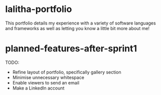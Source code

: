 # lalitha-portfolio
This portfolio details my experience with a variety of software languages and frameworks as well as letting you know a little bit more about me! 

# planned-features-after-sprint1
TODO:
- Refine layout of portfolio, specifically gallery section
- Minimise unnecessary whitespace
- Enable viewers to send an email
- Make a LinkedIn account